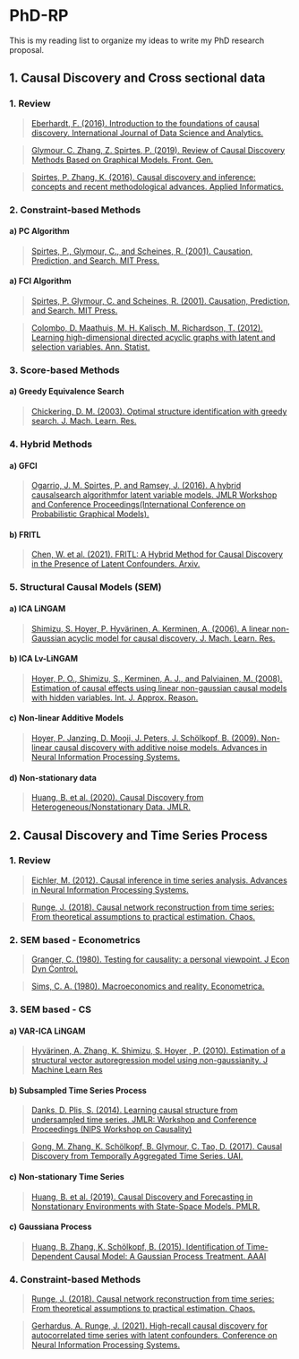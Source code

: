 # PhD-RP
This is my reading list to organize my ideas to write my PhD research proposal.

## 1. Causal Discovery and Cross sectional data

### 1. Review 

> [Eberhardt, F. (2016). Introduction to the foundations of causal discovery.  International Journal of Data Science and Analytics.](https://link.springer.com/article/10.1007/s41060-016-0038-6)

> [Glymour, C. Zhang, Z. Spirtes, P. (2019). Review of Causal Discovery Methods Based on Graphical Models. Front. Gen.](https://www.frontiersin.org/articles/10.3389/fgene.2019.00524/full)

> [Spirtes, P. Zhang, K. (2016). Causal discovery and inference: concepts and recent methodological advances. Applied Informatics.](https://applied-informatics-j.springeropen.com/articles/10.1186/s40535-016-0018-x)

### 2. Constraint-based Methods

#### a) PC Algorithm

> [Spirtes, P., Glymour, C., and Scheines, R. (2001). Causation, Prediction, and Search. MIT Press.](https://mitpress.mit.edu/books/causation-prediction-and-search-second-edition)

#### a) FCI Algorithm

> [Spirtes, P. Glymour, C. and Scheines, R. (2001). Causation, Prediction, and Search. MIT Press.](https://mitpress.mit.edu/books/causation-prediction-and-search-second-edition)

> [Colombo, D. Maathuis, M. H. Kalisch, M. Richardson, T. (2012). Learning high-dimensional directed acyclic graphs with latent and selection variables. Ann. Statist.](https://arxiv.org/abs/1104.5617)

### 3. Score-based Methods

#### a) Greedy Equivalence Search

> [Chickering, D. M. (2003). Optimal structure identification with greedy search. J. Mach. Learn. Res.](https://dl.acm.org/doi/10.1162/153244303321897717)

### 4. Hybrid Methods

#### a) GFCI

> [Ogarrio, J. M. Spirtes, P. and Ramsey, J. (2016). A hybrid causalsearch algorithmfor latent variable models. JMLR Workshop and Conference Proceedings(International Conference on Probabilistic Graphical Models).](http://proceedings.mlr.press/v52/ogarrio16.html)

#### b) FRITL

> [Chen, W. et al. (2021). FRITL: A Hybrid Method for Causal Discovery in the Presence of Latent Confounders. Arxiv.](https://arxiv.org/abs/2103.14238)


### 5. Structural Causal Models (SEM)

#### a) ICA LiNGAM

> [Shimizu, S. Hoyer, P. Hyvärinen, A. Kerminen, A. (2006). A linear non-Gaussian acyclic model for causal discovery. J. Mach. Learn. Res.](https://www.jmlr.org/papers/v7/shimizu06a.html)

#### b) ICA Lv-LiNGAM

> [Hoyer, P. O., Shimizu, S., Kerminen, A. J., and Palviainen, M. (2008). Estimation of causal effects using linear non-gaussian causal models with hidden variables. Int. J. Approx. Reason.](https://www.sciencedirect.com/science/article/pii/S0888613X08000212)

#### c) Non-linear Additive Models

> [Hoyer, P. Janzing, D. Mooji, J. Peters, J. Schölkopf, B. (2009). Non-linear causal discovery with additive noise models. Advances in Neural Information Processing Systems.](https://papers.nips.cc/paper/2008/hash/f7664060cc52bc6f3d620bcedc94a4b6-Abstract.html)

#### d) Non-stationary data

> [Huang, B. et al. (2020). Causal Discovery from Heterogeneous/Nonstationary Data. JMLR.](https://www.jmlr.org/papers/volume21/19-232/19-232.pdf)


## 2. Causal Discovery and Time Series Process

### 1. Review

> [Eichler, M. (2012). Causal inference in time series analysis. Advances in Neural Information Processing Systems.](http://researchers-sbe.unimaas.nl/michaeleichler/wp-content/uploads/sites/31/2014/02/causalstatistics.pdf)

> [Runge, J. (2018). Causal network reconstruction from time series: From theoretical assumptions to practical estimation. Chaos.](https://aip.scitation.org/doi/10.1063/1.5025050)

### 2. SEM based - Econometrics

> [Granger, C. (1980). Testing for causality: a personal viewpoint. J Econ Dyn Control.](https://www.sciencedirect.com/science/article/abs/pii/016518898090069X)

> [Sims, C. A. (1980). Macroeconomics and reality. Econometrica.](https://www.jstor.org/stable/1912017)

### 3. SEM based - CS

#### a) VAR-ICA LiNGAM

> [Hyvärinen, A. Zhang, K. Shimizu, S. Hoyer , P. (2010). Estimation of a structural vector autoregression model using non-gaussianity. J Machine Learn Res](https://www.jmlr.org/papers/v11/hyvarinen10a.html)

#### b) Subsampled Time Series Process

> [Danks, D. Plis, S. (2014). Learning causal structure from undersampled time series. JMLR: Workshop and Conference Proceedings (NIPS Workshop on Causality)](https://www.andrew.cmu.edu/user/ddanks/papers/DanksPlis-Final.pdf)

> [Gong, M. Zhang, K. Schölkopf, B. Glymour, C. Tao, D. (2017). Causal Discovery from Temporally Aggregated Time Series. UAI.](https://www.ncbi.nlm.nih.gov/pmc/articles/PMC5995575/)

#### c) Non-stationary Time Series

> [Huang, B. et al. (2019). Causal Discovery and Forecasting in Nonstationary Environments with State-Space Models. PMLR.](https://arxiv.org/abs/1905.10857)

#### c) Gaussiana Process

> [Huang, B. Zhang, K. Schölkopf, B. (2015). Identification of Time-Dependent Causal Model: A Gaussian Process Treatment. AAAI](https://www.aaai.org/ocs/index.php/IJCAI/IJCAI15/paper/viewPaper/11276)

### 4. Constraint-based Methods

> [Runge, J. (2018). Causal network reconstruction from time series: From theoretical assumptions to practical estimation. Chaos.](https://aip.scitation.org/doi/10.1063/1.5025050)

> [Gerhardus, A. Runge, J. (2021). High-recall causal discovery for autocorrelated time series with latent confounders. Conference on Neural Information Processing Systems.](https://proceedings.neurips.cc/paper/2020/file/94e70705efae423efda1088614128d0b-Paper.pdf)







